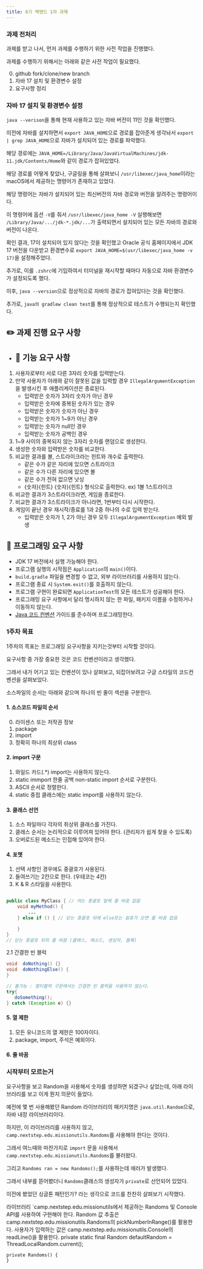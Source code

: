 ```yaml
---
title: 6기 백엔드 1차 과제
---
```


### 과제 전처리

과제를 받고 나서, 먼저 과제를 수행하기 위한 사전 작업을 진행했다.

과제를 수행하기 위해서는 아래와 같은 사전 작업이 필요했다.

0. github fork/clone/new branch
1. 자바 17 설치 및 환경변수 설정
2. 요구사항 정리

### 자바 17 설치 및 환경변수 설정

`java --verison`을 통해 현재 사용하고 있는 자바 버전이 11인 것을 확인했다.

이전에 자바를 설치하면서 `export JAVA_HOME`으로 경로를 잡아준게 생각놔서 `export | grep JAVA_HOME`으로 자바가 설치되어 있는 경로를 파악했다.

해당 경로에는
`JAVA_HOME=/Library/Java/JavaVirtualMachines/jdk-11.jdk/Contents/Home`와 같이 경로가 잡혀있었다.

해당 경로를 어떻게 찾았나, 구글링을 통해 살펴보니 `/usr/libexec/java_home`이라는 macOS에서 제공하는 명령어가 존재하고 있었다.

해당 명령어는 자바가 설치되어 있는 최신버전의 자바 경로와 버전을 알려주는 명령어이다.

이 명령어에 옵션 `-V`를 줘서 `/usr/libexec/java_home -V` 실행해보면 `/Library/Java/.../jdk-*.jdk/...`가 출력되면서 설치되어 있는 모든 자바의 경로와 버전이 나온다.

확인 결과, 17이 설치되어 있지 않다는 것을 확인했고 Oracle 공식 홈페이지에서 JDK 17 버전을 다운받고 환경변수로 `export JAVA_HOME=$(usr/libexec/java_home -v 17)`을 설정해주었다.

추가로, 이를 `.zshrc`에 기입하여서 터미널을 재시작할 때마다 자동으로 자바 환경변수가 설정되도록 했다.

이후, `java --version`으로 정상적으로 자바의 경로가 잡혀있다는 것을 확인했다.

추가로, `java의 gradlew clean test`를 통해 정상적으로 테스트가 수행되는지 확인했다.


## ✏️ 과제 진행 요구 사항
- ## 🚀 기능 요구 사항

1. 사용자로부터 서로 다른 3자리 숫자를 입력받는다.
2. 만약 사용자가 아래와 같이 잘못된 값을 입력할 경우 `IllegalArgumentException`을 발생시킨 후 애플리케이션은 종료된다.
   - 입력받은 숫자가 3자리 숫자가 아닌 경우
   - 입력받은 숫자에 중복된 숫자가 있는 경우
   - 입력받은 숫자가 숫자가 아닌 경우
   - 입력받는 숫자가 1~9가 아닌 경우
   - 입력받는 숫자가 null인 경우
   - 입력받는 숫자가 공백인 경우
3. 1~9 사이의 중복되지 않는 3자리 숫자를 랜덤으로 생성한다.
4. 생성한 숫자와 입력받은 숫자를 비교한다.
5. 비교한 결과를 볼, 스트라이크라는 힌트와 개수로 출력한다.
   - 같은 수가 같은 자리에 있으면 스트라이크
   - 같은 수가 다른 자리에 있으면 볼
   - 같은 수가 전혀 없으면 낫싱
   - {숫자}{힌트} {숫자}{힌트} 형식으로 출력한다. ex) 1볼 1스트라이크
6. 비교한 결과가 3스트라이크라면, 게임을 종료한다.
7. 비교한 결과가 3스트라이크가 아니라면, 1번부터 다시 시작한다.
8. 게임이 끝난 경우 재시작/종료를 1과 2중 하나의 수로 입력 받는다.
   - 입력받은 숫자가 1, 2가 아닌 경우 모두 `IllegalArgumentException` 예외 발생

## 🎯 프로그래밍 요구 사항

- JDK 17 버전에서 실행 가능해야 한다.
- 프로그램 실행의 시작점은 `Application`의 `main()`이다.
- `build.gradle` 파일을 변경할 수 없고, 외부 라이브러리를 사용하지 않는다.
- 프로그램 종료 시 `System.exit()`를 호출하지 않는다.
- 프로그램 구현이 완료되면 `ApplicationTest`의 모든 테스트가 성공해야 한다.
- 프로그래밍 요구 사항에서 달리 명시하지 않는 한 파일, 패키지 이름을 수정하거나 이동하지 않는다.
- [Java 코드 컨벤션](https://github.com/woowacourse/woowacourse-docs/tree/master/styleguide/java) 가이드를 준수하며 프로그래밍한다.

### 1주차 목표

1주차의 목표는 프로그래밍 요구사항을 지키는것부터 시작할 것이다.

요구사항 중 가장 중요한 것은 코드 컨벤션이라고 생각했다.

그래서 내가 어기고 있는 컨벤션이 있나 살펴보고, 되잡아보려고 구글 스타일의 코드컨벤션을 살펴보았다.

소스파일의 순서는 아래와 같으며 하나의 빈 줄이 섹션을 구분한다.

#### 1. 소스코드 파일의 순서

0. 라이센스 또는 저작권 정보
1. package
2. import
3. 정확히 하나의 최상위 class

#### 2. import 구문

1. 와일드 카드(.*) import는 사용하지 않는다.
2. static immport 한줄 공백 non-static import 순서로 구분한다.
3. ASCII 순서로 정렬한다.
4. static 중접 클래스에는 static import를 사용하지 않는다.

#### 3. 클래스 선언

1. 소스 파일마다 각자의 취상위 클래스를 가진다.
2. 클래스 순서는 논리적으로 이루어져 있어야 한다. (관리자가 쉽게 찾을 수 있도록)
3. 오버로드된 메소드는 인접해 있어야 한다.

#### 4. 포멧

1. 선택 사항인 경우에도 중괄호가 사용된다.
2. 들여쓰기는 2칸으로 한다. (우테코는 4칸)
2. K & R 스타일을 사용한다.
```java

public class MyClass { // 여는 중괄호 앞에 줄 바꿈 없음
    void myMethod() {
        ...
    } else if () { // 닫는 중괄호 뒤에 else또는 쉼표가 오면 줄 바꿈 없음

    }
}
// 닫는 중괄호 뒤의 줄 바꿈 (클래스, 메소드, 생성자, 블록)
```
2.1 간결한 빈 블럭
```java
void  doNothing() {}
void  doNothingElse() {
}

// 불가능 : 멀티블럭 구문에서는 간결한 빈 블럭을 사용하지 않는다.
try{
   doSomething();
} catch (Exception e) {}
```

#### 5. 열 제한

1. 모든 유니코드의 열 제한은 100자이다.
2. package, import, 주석은 예외이다.

#### 6. 줄 바꿈



### 시작부터 모르는거

요구사항을 보고 Random을 사용해서 숫자를 생성하면 되겠구나 싶었는데, 아래 라이브러리를 보고 이게 뭔지 의문이 들었다.

예전에 몇 번 사용해봤던 Random 라이브러리의 패키지명은 `java.util.Random`으로, 자바 내장 라이브러리이다.

하지만, 이 라이브러리를 사용하지 않고, `camp.nextstep.edu.missionutils.Randoms`를 사용해야 한다는 것이다.

그래서 여느때와 마찬가지로 `import` 문을 사용해서 `camp.nextstep.edu.missionutils.Randoms`를 불러왔다.

그리고 `Randoms ran = new Randoms();`를 사용하는데 에러가 발생했다.

그래서 내부를 뜯어봤더니 `Randoms`클래스의 생성자가 `private`로 선언되어 있었다.

이전에 봤었던 싱글톤 패턴인가? 라는 생각으로 코드를 찬찬히 살펴보기 시작했다.



라이브러리
`camp.nextstep.edu.missionutils에서 제공하는 Randoms 및 Console API를 사용하여 구현해야 한다.
Random 값 추출은 camp.nextstep.edu.missionutils.Randoms의 pickNumberInRange()를 활용한다.
사용자가 입력하는 값은 camp.nextstep.edu.missionutils.Console의 readLine()을 활용한다.
    private static final Random defaultRandom = ThreadLocalRandom.current();

    private Randoms() {
    }

